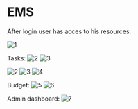# EMS

After login user has acces to his resources:

![1](https://github.com/user-attachments/assets/b0bc9fd4-e8b0-4f4f-aa11-fd4995ba9401)

Tasks:
![2](https://github.com/user-attachments/assets/02cc0aca-c6d5-4281-8a63-c6872e13c511)
![3](https://github.com/user-attachments/assets/789ff925-cd37-40ef-87c9-ca7297308d84)

![2](https://github.com/user-attachments/assets/07cf9dcb-54fc-4eb7-b3a6-6a02882c4448)
![3](https://github.com/user-attachments/assets/a4ae866f-d2a4-4480-b14a-808c64e3aedf)
![4](https://github.com/user-attachments/assets/84970966-1f25-4a5c-9f49-1081053663d0)
<!--![5](https://github.com/user-attachments/assets/eb410c30-720c-4ce7-aac9-d1faced2f45d)-->

Budget:
![5](https://github.com/user-attachments/assets/e794e3cf-d9d2-4edd-9d62-4c698a685a65)
![6](https://github.com/user-attachments/assets/3d89259d-ee36-4dd2-9a18-4cb32fac42da)

Admin dashboard:
![7](https://github.com/user-attachments/assets/c8ee29d5-f77d-4460-9fb4-2775408d0f49)
